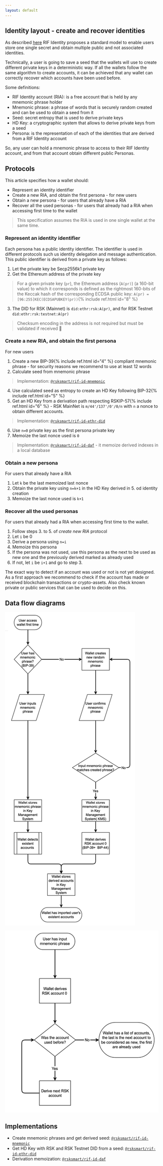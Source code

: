 ```yaml
---
layout: default
---
```


## Identity layout - create and recover identities

As described [here](../specs/#multi-identity-model) RIF Identity proposes a standard model to enable users store one single secret and obtain multiple public and not associated identities.

Technically, a user is going to save a seed that the wallets will use to create different private keys in a deterministic way. If all the wallets follow the same algorithm to create accounts, it can be achieved that any wallet can correctly recover which accounts have been used before.

Some definitions:

- RIF Identity account (RIA): is a free account that is held by any mnemonic phrase holder
- Mnemonic phrase: a phrase of words that is securely random created and can be used to obtain a seed from it
- Seed: secret entropy that is used to derive private keys
- HD Key: a cryptographic system that allows to derive private keys from a seed
- Persona: is the representation of each of the identities that are derived from a RIF Identity account

So, any user can hold a mnemonic phrase to access to their RIF Identity account, and from that account obtain different public Personas.

## Protocols

This article specifies how a wallet should:
- Represent an identity identifier
- Create a new RIA, and obtain the first persona - for new users
- Obtain a new persona - for users that already have a RIA
- Recover all the used personas - for users that already had a RIA when accessing first time to the wallet

> This specification assumes the RIA is used in one single wallet at the same time.

### Represent an identity identifier

Each persona has a public identity identifier. The identifier is used in different protocols such us identity delegation and message authentication. This public identifier is derived from a private key as follows:

1. Let the private key be Secp2556k1 private key
2. Get the Ethereum address of the private key

  > For a given private key (`pr`), the Ethereum address (`A(pr)`) (a 160-bit value) to which it corresponds is defined as the rightmost 160-bits of the Keccak hash of the corresponding ECDSA public key: `A(pr) = [96:255]KEC(ECDSAPUBKEY(pr))`{% include ref.html id="8" %}

3. The DID for RSK (Mainnet) is `did:ethr:rsk:A(pr)`, and for RSK Testnet `did:ethr:rsk:testnet:A(pr)`

  > Checksum encoding in the address is not required but must be validated if received

> 

### Create a new RIA, and obtain the first persona

For new users

1. Create a new BIP-39{% include ref.html id="4" %} compliant mnemonic phrase - for security reasons we recommend to use at least 12 words
3. Calculate seed from mnemonic phrase

  > Implementation: [`@rsksmart/rif-id-mnemonic`](https://github.com/rsksmart/rif-identity.js/tree/develop/packages/rif-id-mnemonic)

4. Use calculated seed as entropy to create an HD Key following BIP-32{% include ref.html id="5" %}
5. Get an HD Key from a derivation path respecting RSKIP-57{% include ref.html id="6" %} - RSK MainNet is	`m/44'/137'/0'/0/n` with `n` a nonce to obtain different accounts.

  > Implementation: [`@rsksmart/rif-id-ethr-did`](https://github.com/rsksmart/rif-identity.js/tree/develop/packages/rif-id-ethr-did)

6. Use `n=0` private key as the first persona private key
7. Memoize the last nonce used is `0`

  > Implementation: [`@rsksmart/rif-id-daf`](https://github.com/rsksmart/rif-identity.js/tree/develop/packages/rif-id-ethr-did) - it memoize derived indexes in a local database

### Obtain a new persona

For users that already have a RIA

1. Let `k` be the last memoized last nonce
2. Obtain the private key using `n=k+1` in the HD Key derived in 5. od identity creation
3. Memoize the last nonce used is `k+1`

### Recover all the used personas

For users that already had a RIA when accessing first time to the wallet.

1. Follow steps 3. to 5. of _create new RIA_ protocol
2. Let `i` be 0
2. Derive a persona using `n=i`
3. Memoize this persona
4. If the persona was not used, use this persona as the next to be used as new one and the previously derived marked as already used
5. If not, let `i` be `i+1` and go to step 3.

The exact way to detect if an account was used or not is not yet designed. As a first approach we recommend to check if the account has made or received blockchain transactions or crypto-assets. Also check known private or public services that can be used to decide on this.

## Data flow diagrams

![wallet setup](/assets/img/ssi/06_wallet_setup.png)

![persona detection](/assets/img/ssi/07_persona_detection.png)

## Implementations

- Create mnemonic phrases and get derived seed: [`@rsksmart/rif-id-mnemonic`](https://github.com/rsksmart/rif-identity.js/tree/develop/packages/rif-id-mnemoinc)
- Get HD Key with RSK and RSK Testnet DID from a seed: [`@rsksmart/rif-id-ethr-did`](https://github.com/rsksmart/rif-identity.js/tree/develop/packages/rif-id-ethr-did)
- Derivation memoization: [`@rsksmart/rif-id-daf`](https://github.com/rsksmart/rif-identity.js/tree/develop/packages/rif-id-daf)
